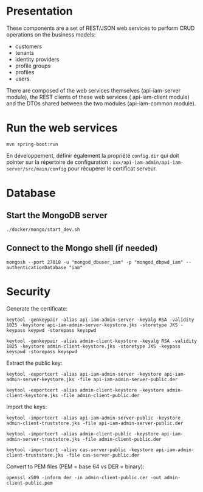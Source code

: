 # Presentation

These components are a set of REST/JSON web services to perform CRUD operations on the business models:

- customers
- tenants
- identity providers
- profile groups
- profiles
- users.

There are composed of the web services themselves (api-iam-server module), the REST clients of these web services (
api-iam-client module) and the DTOs shared between the two modules (api-iam-common module).

# Run the web services

```shell
mvn spring-boot:run
```

En développement, définir également la propriété `config.dir` qui doit pointer sur la répertoire de
configuration : `xxx/api-iam-admin/api-iam-server/src/main/config` pour récupérer le certificat serveur.

# Database

## Start the MongoDB server

```shell
./docker/mongo/start_dev.sh
```

## Connect to the Mongo shell (if needed)

```shell
mongosh --port 27018 -u "mongod_dbuser_iam" -p "mongod_dbpwd_iam" --authenticationDatabase "iam"
```

# Security

Generate the certificate:

`keytool -genkeypair -alias api-iam-admin-server -keyalg RSA -validity 1825 -keystore api-iam-admin-server-keystore.jks -storetype JKS -keypass keypwd -storepass keyspwd`

`keytool -genkeypair -alias admin-client-keystore -keyalg RSA -validity 1825 -keystore admin-client-keystore.jks -storetype JKS -keypass keyspwd -storepass keyspwd`

Extract the public key:

`keytool -exportcert -alias api-iam-admin-server -keystore api-iam-admin-server-keystore.jks -file api-iam-admin-server-public.der`

`keytool -exportcert -alias admin-client-keystore -keystore admin-client-keystore.jks -file admin-client-public.der`

Import the keys:

`keytool -importcert -alias api-iam-admin-server-public -keystore admin-client-truststore.jks -file api-iam-admin-server-public.der`

`keytool -importcert -alias admin-client-public -keystore api-iam-admin-server-truststore.jks -file admin-client-public.der`

`keytool -importcert -alias cas-server-public -keystore api-iam-admin-client-truststore.jks -file cas-server-public.der`

Convert to PEM files (PEM = base 64 vs DER = binary):

`openssl x509 -inform der -in admin-client-public.cer -out admin-client-public.pem`
